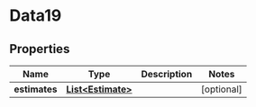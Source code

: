 

# Data19


## Properties

Name | Type | Description | Notes
------------ | ------------- | ------------- | -------------
**estimates** | [**List&lt;Estimate&gt;**](Estimate.md) |  |  [optional]



